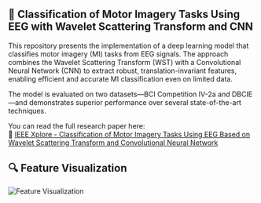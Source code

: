## 🧠 Classification of Motor Imagery Tasks Using EEG with Wavelet Scattering Transform and CNN

This repository presents the implementation of a deep learning model that classifies motor imagery (MI) tasks from EEG signals. The approach combines the Wavelet Scattering Transform (WST) with a Convolutional Neural Network (CNN) to extract robust, translation-invariant features, enabling efficient and accurate MI classification even on limited data.

The model is evaluated on two datasets—BCI Competition IV-2a and DBCIE—and demonstrates superior performance over several state-of-the-art techniques.

You can read the full research paper here:  
🔗 [IEEE Xplore - Classification of Motor Imagery Tasks Using EEG Based on Wavelet Scattering Transform and Convolutional Neural Network](https://ieeexplore.ieee.org/document/10748355)

## 🔍 Feature Visualization

![Feature Visualization](https://github.com/Ajay5641/WST_CNN/raw/main/Features_Visualization.jpg)
